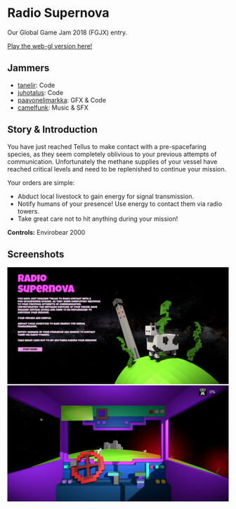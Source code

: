 # Radio Supernova

Our Global Game Jam 2018 (FGJX) entry.

[Play the web-gl version here!](https://paavonelimarkka.github.io/radio-supernova/)

## Jammers

- [tanelir](https://github.com/tanelir): Code
- [juhotalus](https://github.com/juhotalus): Code
- [paavonelimarkka](https://github.com/paavonelimarkka): GFX & Code
- [camelfunk](https://github.com/camelfunk): Music & SFX

## Story & Introduction

You have just reached Tellus to make contact with a pre-spacefaring species, as they seem completely oblivious to your previous attempts of communication. Unfortunately the methane supplies of your vessel have reached critical levels and need to be replenished to continue your mission.

Your orders are simple:
- Abduct local livestock to gain energy for signal transmission.
- Notify humans of your presence! Use energy to contact them via radio towers.
- Take great care not to hit anything during your mission!

**Controls:** Envirobear 2000

## Screenshots

![](https://github.com/paavonelimarkka/radio-supernova/blob/master/screenshot1.png?raw=true)
![](https://github.com/paavonelimarkka/radio-supernova/blob/master/screenshot2.png?raw=true)
